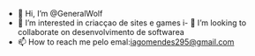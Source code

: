 - 👋 Hi, I’m @GeneralWolf
- 👀 I’m interested in criacçao de sites e games
i- 💞️ I’m looking to collaborate on desenvolvimento de softwarea
- 📫 How to reach me pelo emal:iagomendes295@gmail.com

<!---
GeneralWolf/GeneralWolf is a ✨ special ✨ repository because its `README.md` (this file) appears on your GitHub profile.
You can click the Preview link to take a look at your changes.
--->
